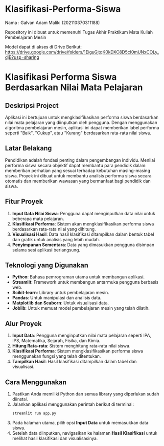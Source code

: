 # Klasifikasi-Performa-Siswa
Nama : Galvan Adam Maliki (202110370311188)

Repository ini dibuat untuk memenuhi Tugas Akhir Praktikum Mata Kuliah Pembelajaran Mesin

Model dapat di akses di Drive Berikut:
https://drive.google.com/drive/folders/1EiguGjtqK0kDXC8D5cI0mUNxCOLy_djB?usp=sharing

# Klasifikasi Performa Siswa Berdasarkan Nilai Mata Pelajaran

## Deskripsi Project
Aplikasi ini bertujuan untuk mengklasifikasikan performa siswa berdasarkan nilai mata pelajaran yang diinputkan oleh pengguna. Dengan menggunakan algoritma pembelajaran mesin, aplikasi ini dapat memberikan label performa seperti "Baik", "Cukup", atau "Kurang" berdasarkan rata-rata nilai siswa.

## Latar Belakang
Pendidikan adalah fondasi penting dalam pengembangan individu. Menilai performa siswa secara objektif dapat membantu para pendidik dalam memberikan perhatian yang sesuai terhadap kebutuhan masing-masing siswa. Proyek ini dibuat untuk membantu analisis performa siswa secara otomatis dan memberikan wawasan yang bermanfaat bagi pendidik dan siswa.

## Fitur Proyek
1. **Input Data Nilai Siswa**: Pengguna dapat menginputkan data nilai untuk beberapa mata pelajaran.
2. **Klasifikasi Performa**: Sistem akan mengklasifikasikan performa siswa berdasarkan rata-rata nilai yang dihitung.
3. **Visualisasi Hasil**: Data hasil klasifikasi ditampilkan dalam bentuk tabel dan grafik untuk analisis yang lebih mudah.
4. **Penyimpanan Sementara**: Data yang dimasukkan pengguna disimpan selama sesi aplikasi berlangsung.

## Teknologi yang Digunakan
- **Python**: Bahasa pemrograman utama untuk membangun aplikasi.
- **Streamlit**: Framework untuk membangun antarmuka pengguna berbasis web.
- **Scikit-learn**: Library untuk pembelajaran mesin.
- **Pandas**: Untuk manipulasi dan analisis data.
- **Matplotlib dan Seaborn**: Untuk visualisasi data.
- **Joblib**: Untuk memuat model pembelajaran mesin yang telah dilatih.

## Alur Proyek
1. **Input Data**: Pengguna menginputkan nilai mata pelajaran seperti IPA, IPS, Matematika, Sejarah, Fisika, dan Kimia.
2. **Hitung Rata-rata**: Sistem menghitung rata-rata nilai siswa.
3. **Klasifikasi Performa**: Sistem mengklasifikasikan performa siswa menggunakan fungsi yang telah ditentukan.
4. **Tampilkan Hasil**: Hasil klasifikasi ditampilkan dalam tabel dan visualisasi.

## Cara Menggunakan
1. Pastikan Anda memiliki Python dan semua library yang diperlukan sudah diinstal.
2. Jalankan aplikasi menggunakan perintah berikut di terminal:
   ```bash
   streamlit run app.py
   ```
3. Pada halaman utama, pilih opsi **Input Data** untuk memasukkan data siswa.
4. Setelah data diinputkan, navigasikan ke halaman **Hasil Klasifikasi** untuk melihat hasil klasifikasi dan visualisasinya.

